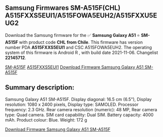 <h2>Samsung Firmwares SM-A515F(CHL) A515FXXS5EUI1/A515FOWA5EUH2/A515FXXU5EUG2</h2>
Download the Samsung firmware for the ✅ <strong>Samsung Galaxy A51 </strong> ⭐ <strong>SM-A515F</strong> with product code <strong>CHL</strong> <strong> from Chile</strong>. This firmware has version number PDA <strong>A515FXXS5EUI1</strong> and CSC A515FOWA5EUH2. The operating system of this firmware is Android R , with build date 2021-11-06. Changelist <strong>22145712</strong>.


[SM-A515F](https://samfirm.shop/samsung/model/SM-A515F)
[A515FXXS5EUI1](https://samfirm.shop/samsung/pda/A515FXXS5EUI1)
[Download Firmware Samsung Galaxy A51 SM-A515F](https://samfirm.shop/samsung/firmware/472144)
<h2>Summary description:</h2>
<p>Samsung Galaxy A51 SM-A515F. Display diagonal: 16.5 cm (6.5"), Display resolution: 1080 x 2400 pixels, Display type: SAMOLED. Processor frequency: 2.3 GHz. Rear camera resolution (numeric): 48 MP, Rear camera type: Quad camera. SIM card capability: Dual SIM. Battery capacity: 4000 mAh. Product colour: Blue. Weight: 172 g</p>


[Download Firmware Samsung Galaxy A51 SM-A515F](https://samfirm.shop/samsung/firmware/472144)

